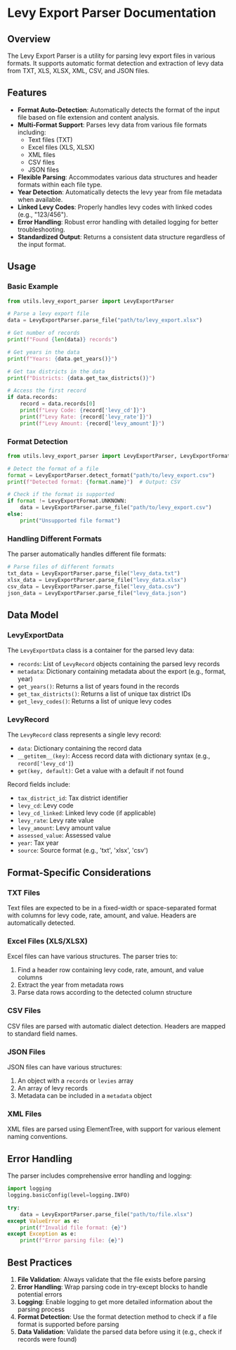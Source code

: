 # Levy Export Parser Documentation

## Overview

The Levy Export Parser is a utility for parsing levy export files in various formats. It supports automatic format detection and extraction of levy data from TXT, XLS, XLSX, XML, CSV, and JSON files.

## Features

- **Format Auto-Detection**: Automatically detects the format of the input file based on file extension and content analysis.
- **Multi-Format Support**: Parses levy data from various file formats including:
  - Text files (TXT)
  - Excel files (XLS, XLSX)
  - XML files
  - CSV files
  - JSON files
- **Flexible Parsing**: Accommodates various data structures and header formats within each file type.
- **Year Detection**: Automatically detects the levy year from file metadata when available.
- **Linked Levy Codes**: Properly handles levy codes with linked codes (e.g., "123/456").
- **Error Handling**: Robust error handling with detailed logging for better troubleshooting.
- **Standardized Output**: Returns a consistent data structure regardless of the input format.

## Usage

### Basic Example

```python
from utils.levy_export_parser import LevyExportParser

# Parse a levy export file
data = LevyExportParser.parse_file("path/to/levy_export.xlsx")

# Get number of records
print(f"Found {len(data)} records")

# Get years in the data
print(f"Years: {data.get_years()}")

# Get tax districts in the data
print(f"Districts: {data.get_tax_districts()}")

# Access the first record
if data.records:
    record = data.records[0]
    print(f"Levy Code: {record['levy_cd']}")
    print(f"Levy Rate: {record['levy_rate']}")
    print(f"Levy Amount: {record['levy_amount']}")
```

### Format Detection

```python
from utils.levy_export_parser import LevyExportParser, LevyExportFormat

# Detect the format of a file
format = LevyExportParser.detect_format("path/to/levy_export.csv")
print(f"Detected format: {format.name}")  # Output: CSV

# Check if the format is supported
if format != LevyExportFormat.UNKNOWN:
    data = LevyExportParser.parse_file("path/to/levy_export.csv")
else:
    print("Unsupported file format")
```

### Handling Different Formats

The parser automatically handles different file formats:

```python
# Parse files of different formats
txt_data = LevyExportParser.parse_file("levy_data.txt")
xlsx_data = LevyExportParser.parse_file("levy_data.xlsx")
csv_data = LevyExportParser.parse_file("levy_data.csv")
json_data = LevyExportParser.parse_file("levy_data.json")
```

## Data Model

### LevyExportData

The `LevyExportData` class is a container for the parsed levy data:

- `records`: List of `LevyRecord` objects containing the parsed levy records
- `metadata`: Dictionary containing metadata about the export (e.g., format, year)
- `get_years()`: Returns a list of years found in the records
- `get_tax_districts()`: Returns a list of unique tax district IDs
- `get_levy_codes()`: Returns a list of unique levy codes

### LevyRecord

The `LevyRecord` class represents a single levy record:

- `data`: Dictionary containing the record data
- `__getitem__(key)`: Access record data with dictionary syntax (e.g., `record['levy_cd']`)
- `get(key, default)`: Get a value with a default if not found

Record fields include:
- `tax_district_id`: Tax district identifier
- `levy_cd`: Levy code
- `levy_cd_linked`: Linked levy code (if applicable)
- `levy_rate`: Levy rate value
- `levy_amount`: Levy amount value
- `assessed_value`: Assessed value
- `year`: Tax year
- `source`: Source format (e.g., 'txt', 'xlsx', 'csv')

## Format-Specific Considerations

### TXT Files

Text files are expected to be in a fixed-width or space-separated format with columns for levy code, rate, amount, and value. Headers are automatically detected.

### Excel Files (XLS/XLSX)

Excel files can have various structures. The parser tries to:
1. Find a header row containing levy code, rate, amount, and value columns
2. Extract the year from metadata rows
3. Parse data rows according to the detected column structure

### CSV Files

CSV files are parsed with automatic dialect detection. Headers are mapped to standard field names.

### JSON Files

JSON files can have various structures:
1. An object with a `records` or `levies` array
2. An array of levy records
3. Metadata can be included in a `metadata` object

### XML Files

XML files are parsed using ElementTree, with support for various element naming conventions.

## Error Handling

The parser includes comprehensive error handling and logging:

```python
import logging
logging.basicConfig(level=logging.INFO)

try:
    data = LevyExportParser.parse_file("path/to/file.xlsx")
except ValueError as e:
    print(f"Invalid file format: {e}")
except Exception as e:
    print(f"Error parsing file: {e}")
```

## Best Practices

1. **File Validation**: Always validate that the file exists before parsing
2. **Error Handling**: Wrap parsing code in try-except blocks to handle potential errors
3. **Logging**: Enable logging to get more detailed information about the parsing process
4. **Format Detection**: Use the format detection method to check if a file format is supported before parsing
5. **Data Validation**: Validate the parsed data before using it (e.g., check if records were found)
